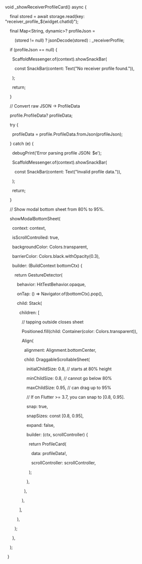 void _showReceiverProfileCard() async {

    final stored = await storage.read(key: "receiver_profile_${widget.chatId}");

    final Map<String, dynamic>? profileJson =

        (stored != null) ? jsonDecode(stored) : _receiverProfile;

  

    if (profileJson == null) {

      ScaffoldMessenger.of(context).showSnackBar(

        const SnackBar(content: Text("No receiver profile found.")),

      );

      return;

    }

  

    // Convert raw JSON → ProfileData

    profile.ProfileData? profileData;

    try {

      profileData = profile.ProfileData.fromJson(profileJson);

    } catch (e) {

      debugPrint('Error parsing profile JSON: $e');

      ScaffoldMessenger.of(context).showSnackBar(

        const SnackBar(content: Text("Invalid profile data.")),

      );

      return;

    }

  

    // Show modal bottom sheet from 80% to 95%.

    showModalBottomSheet(

      context: context,

      isScrollControlled: true,

      backgroundColor: Colors.transparent,

      barrierColor: Colors.black.withOpacity(0.3),

      builder: (BuildContext bottomCtx) {

        return GestureDetector(

          behavior: HitTestBehavior.opaque,

          onTap: () => Navigator.of(bottomCtx).pop(),

          child: Stack(

            children: [

              // tapping outside closes sheet

              Positioned.fill(child: Container(color: Colors.transparent)),

              Align(

                alignment: Alignment.bottomCenter,

                child: DraggableScrollableSheet(

                  initialChildSize: 0.8, // starts at 80% height

                  minChildSize: 0.8, // cannot go below 80%

                  maxChildSize: 0.95, // can drag up to 95%

  

                  // If on Flutter >= 3.7, you can snap to [0.8, 0.95].

                  snap: true,

                  snapSizes: const [0.8, 0.95],

                  expand: false,

                  builder: (ctx, scrollController) {

                    return ProfileCard(

                      data: profileData!,

                      scrollController: scrollController,

                    );

                  },

                ),

              ),

            ],

          ),

        );

      },

    );

  }